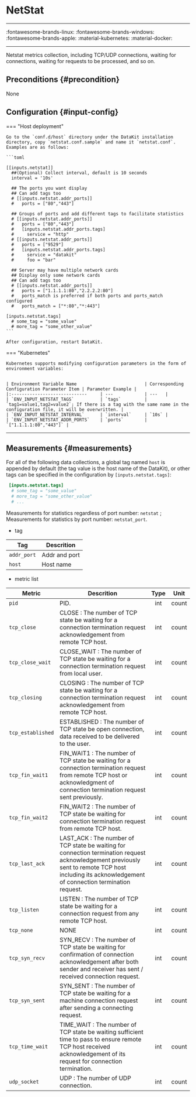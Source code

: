 
# NetStat
---

:fontawesome-brands-linux: :fontawesome-brands-windows: :fontawesome-brands-apple: :material-kubernetes: :material-docker:

---

Netstat metrics collection, including TCP/UDP connections, waiting for connections, waiting for requests to be processed, and so on.

## Preconditions {#precondition}

None

## Configuration {#input-config}

=== "Host deployment"

    Go to the `conf.d/host` directory under the DataKit installation directory, copy `netstat.conf.sample` and name it `netstat.conf`. Examples are as follows:
    
    ```toml
        
    [[inputs.netstat]]
      ##(Optional) Collect interval, default is 10 seconds
      interval = '10s'
    
      ## The ports you want display
      ## Can add tags too
      # [[inputs.netstat.addr_ports]]
      #   ports = ["80","443"]
    
      ## Groups of ports and add different tags to facilitate statistics
      # [[inputs.netstat.addr_ports]]
      #   ports = ["80","443"]
      #   [inputs.netstat.addr_ports.tags]
      #     service = "http"
      # [[inputs.netstat.addr_ports]]
      #   ports = ["9529"]
      #   [inputs.netstat.addr_ports.tags]
      #     service = "datakit"
      #     foo = "bar"
    
      ## Server may have multiple network cards
      ## Display only some network cards
      ## Can add tags too
      # [[inputs.netstat.addr_ports]]
      #   ports = ["1.1.1.1:80","2.2.2.2:80"]
      #   ports_match is preferred if both ports and ports_match configured
      #   ports_match = ["*:80","*:443"]
    
    [inputs.netstat.tags]
      # some_tag = "some_value"
      # more_tag = "some_other_value"
    ```
    
    After configuration, restart DataKit.

=== "Kubernetes"

    Kubernetes supports modifying configuration parameters in the form of environment variables:


    | Environment Variable Name                          | Corresponding Configuration Parameter Item | Parameter Example |
    |:-----------------------------     | ---            | ---   |
    | `ENV_INPUT_NETSTAT_TAGS`          | `tags`         | `tag1=value1,tag2=value2`; If there is a tag with the same name in the configuration file, it will be overwritten. |
    | `ENV_INPUT_NETSTAT_INTERVAL`      | `interval`     | `10s` |
    | `ENV_INPUT_NETSTAT_ADDR_PORTS`    | `ports`        | `["1.1.1.1:80","443"]` |

---

## Measurements {#measurements}

For all of the following data collections, a global tag named `host` is appended by default (the tag value is the host name of the DataKit), or other tags can be specified in the configuration by `[inputs.netstat.tags]`:

``` toml
 [inputs.netstat.tags]
  # some_tag = "some_value"
  # more_tag = "some_other_value"
  # ...
```

Measurements for statistics regardless of port number: `netstat` ; Measurements for statistics by port number: `netstat_port`.



- tag


| Tag | Descrition |
|  ----  | --------|
|`addr_port`|Addr and port|
|`host`|Host name|

- metric list


| Metric | Descrition | Type | Unit |
| ---- |---- | :---:    | :----: |
|`pid`|PID.|int|count|
|`tcp_close`|CLOSE : The number of TCP state be waiting for a connection termination request acknowledgement from remote TCP host.|int|count|
|`tcp_close_wait`|CLOSE_WAIT : The number of TCP state be waiting for a connection termination request from local user.|int|count|
|`tcp_closing`|CLOSING : The number of TCP state be waiting for a connection termination request acknowledgement from remote TCP host.|int|count|
|`tcp_established`|ESTABLISHED : The number of TCP state be open connection, data received to be delivered to the user. |int|count|
|`tcp_fin_wait1`|FIN_WAIT1 : The number of TCP state be waiting for a connection termination request from remote TCP host or acknowledgment of connection termination request sent previously.|int|count|
|`tcp_fin_wait2`|FIN_WAIT2 : The number of TCP state be waiting for connection termination request from remote TCP host.|int|count|
|`tcp_last_ack`|LAST_ACK : The number of TCP state be waiting for connection termination request acknowledgement previously sent to remote TCP host including its acknowledgement of connection termination request.|int|count|
|`tcp_listen`|LISTEN : The number of TCP state be waiting for a connection request from any remote TCP host.|int|count|
|`tcp_none`|NONE|int|count|
|`tcp_syn_recv`|SYN_RECV : The number of TCP state be waiting for confirmation of connection acknowledgement after both sender and receiver has sent / received connection request.|int|count|
|`tcp_syn_sent`|SYN_SENT : The number of TCP state be waiting for a machine connection request after sending a connecting request.|int|count|
|`tcp_time_wait`|TIME_WAIT : The number of TCP state be waiting sufficient time to pass to ensure remote TCP host received acknowledgement of its request for connection termination.|int|count|
|`udp_socket`|UDP : The number of UDP connection.|int|count|


